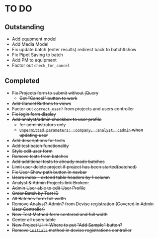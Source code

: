 # TO DO

## Outstanding
* Add equpment model
* Add Media Model
* Fix update batch (enter results) redirect back to batch#show
* Fix Pipet Saving to batch
* Add PM to equipment
* Factor out `check_for_cancel`

## Completed
* ~~Fix Projects form to submit without jQuery~~
    * ~~Get "Cancel" button to work~~
* ~~Add Cancel Buttons to views~~
* ~~Factor out `correct_user?` from projects and users controller~~
* ~~Fix login form display~~
* ~~Add analyst/admin checkbox to user profile~~
  * ~~for administrators only~~
  * ~~`Unpermitted parameters: :company, :analyst, :admin` when updating user~~
* ~~Add descriptions for tests~~
* ~~Add test batch functionality~~
* ~~Style edit user form~~
* ~~Remove tests from batches~~
* ~~Add additional tests to already made batches~~
* ~~Limit user delete project if project has been started(batched)~~
* ~~Fix User Show path button in navbar~~
* ~~Users index - extend table headers by 1 column~~
* ~~Analyst & Admin Projects link Broken:~~
* ~~Admin User able to edit User Profile~~
* ~~Order Batch by Test ID~~
* ~~All Batches form full width~~
* ~~Remove Analyst? Admin? from Devise registration (Covered in Admin User Controller)~~
* ~~New Test Method form centered and full width~~
* ~~Center all users table~~
* ~~New Project UI -> Where to put "Add Sample" button?~~
* ~~Remove `initials` method in devise registrations controller~~